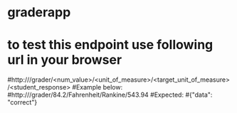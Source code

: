 # graderapp
# to test this endpoint use following url in your browser
#http://<PublicHostname>/grader/<num_value>/<unit_of_measure>/<target_unit_of_measure>/<student_response>
#Example below:
#http://<PublicHostname>/grader/84.2/Fahrenheit/Rankine/543.94
#Expected:
#{"data": "correct"}